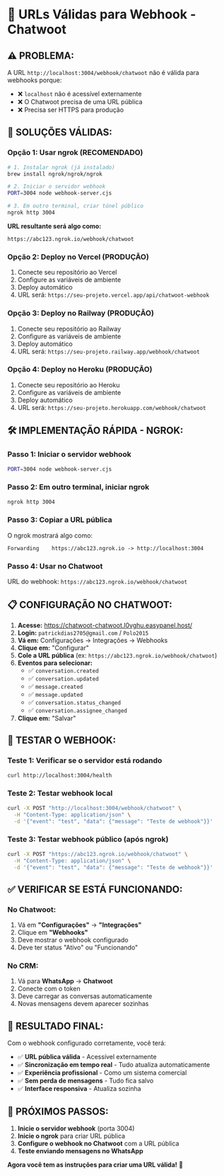 # 🔗 URLs Válidas para Webhook - Chatwoot

## ⚠️ **PROBLEMA:**
A URL `http://localhost:3004/webhook/chatwoot` não é válida para webhooks porque:
- ❌ `localhost` não é acessível externamente
- ❌ O Chatwoot precisa de uma URL pública
- ❌ Precisa ser HTTPS para produção

## 🚀 **SOLUÇÕES VÁLIDAS:**

### **Opção 1: Usar ngrok (RECOMENDADO)**
```bash
# 1. Instalar ngrok (já instalado)
brew install ngrok/ngrok/ngrok

# 2. Iniciar o servidor webhook
PORT=3004 node webhook-server.cjs

# 3. Em outro terminal, criar túnel público
ngrok http 3004
```

**URL resultante será algo como:**
```
https://abc123.ngrok.io/webhook/chatwoot
```

### **Opção 2: Deploy no Vercel (PRODUÇÃO)**
1. Conecte seu repositório ao Vercel
2. Configure as variáveis de ambiente
3. Deploy automático
4. URL será: `https://seu-projeto.vercel.app/api/chatwoot-webhook`

### **Opção 3: Deploy no Railway (PRODUÇÃO)**
1. Conecte seu repositório ao Railway
2. Configure as variáveis de ambiente
3. Deploy automático
4. URL será: `https://seu-projeto.railway.app/webhook/chatwoot`

### **Opção 4: Deploy no Heroku (PRODUÇÃO)**
1. Conecte seu repositório ao Heroku
2. Configure as variáveis de ambiente
3. Deploy automático
4. URL será: `https://seu-projeto.herokuapp.com/webhook/chatwoot`

## 🛠️ **IMPLEMENTAÇÃO RÁPIDA - NGROK:**

### **Passo 1: Iniciar o servidor webhook**
```bash
PORT=3004 node webhook-server.cjs
```

### **Passo 2: Em outro terminal, iniciar ngrok**
```bash
ngrok http 3004
```

### **Passo 3: Copiar a URL pública**
O ngrok mostrará algo como:
```
Forwarding    https://abc123.ngrok.io -> http://localhost:3004
```

### **Passo 4: Usar no Chatwoot**
URL do webhook: `https://abc123.ngrok.io/webhook/chatwoot`

## 📋 **CONFIGURAÇÃO NO CHATWOOT:**

1. **Acesse:** https://chatwoot-chatwoot.l0vghu.easypanel.host/
2. **Login:** `patrickdias2705@gmail.com` / `Polo2015`
3. **Vá em:** Configurações → Integrações → Webhooks
4. **Clique em:** "Configurar"
5. **Cole a URL pública** (ex: `https://abc123.ngrok.io/webhook/chatwoot`)
6. **Eventos para selecionar:**
   - ✅ `conversation.created`
   - ✅ `conversation.updated`
   - ✅ `message.created`
   - ✅ `message.updated`
   - ✅ `conversation.status_changed`
   - ✅ `conversation.assignee_changed`
7. **Clique em:** "Salvar"

## 🧪 **TESTAR O WEBHOOK:**

### **Teste 1: Verificar se o servidor está rodando**
```bash
curl http://localhost:3004/health
```

### **Teste 2: Testar webhook local**
```bash
curl -X POST "http://localhost:3004/webhook/chatwoot" \
  -H "Content-Type: application/json" \
  -d '{"event": "test", "data": {"message": "Teste de webhook"}}'
```

### **Teste 3: Testar webhook público (após ngrok)**
```bash
curl -X POST "https://abc123.ngrok.io/webhook/chatwoot" \
  -H "Content-Type: application/json" \
  -d '{"event": "test", "data": {"message": "Teste de webhook"}}'
```

## ✅ **VERIFICAR SE ESTÁ FUNCIONANDO:**

### **No Chatwoot:**
1. Vá em **"Configurações"** → **"Integrações"**
2. Clique em **"Webhooks"**
3. Deve mostrar o webhook configurado
4. Deve ter status "Ativo" ou "Funcionando"

### **No CRM:**
1. Vá para **WhatsApp** → **Chatwoot**
2. Conecte com o token
3. Deve carregar as conversas automaticamente
4. Novas mensagens devem aparecer sozinhas

## 🎉 **RESULTADO FINAL:**

Com o webhook configurado corretamente, você terá:
- ✅ **URL pública válida** - Acessível externamente
- ✅ **Sincronização em tempo real** - Tudo atualiza automaticamente
- ✅ **Experiência profissional** - Como um sistema comercial
- ✅ **Sem perda de mensagens** - Tudo fica salvo
- ✅ **Interface responsiva** - Atualiza sozinha

## 🚀 **PRÓXIMOS PASSOS:**

1. **Inicie o servidor webhook** (porta 3004)
2. **Inicie o ngrok** para criar URL pública
3. **Configure o webhook no Chatwoot** com a URL pública
4. **Teste enviando mensagens no WhatsApp**

**Agora você tem as instruções para criar uma URL válida!** 🚀
